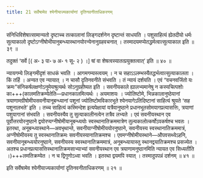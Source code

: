 ```yaml
---
title: 21 सर्वेषामेव श्येनीयाज्यकार्याणां दृतिनवनीताधिकरणम्

---
```


संनिधिविशेषात्सामान्यतो दृष्टाच्च तत्कालानां लिङ्गदर्शनेन दृष्टान्तं साधयति । पशुसाहित्यं ह्येतदीयो धर्मः सुत्याकालो दृष्टोऽग्नीषोभीयानुबन्ध्यास्थानयोरन्येनानुग्रहवचनात् । तस्मादयमप्येतद्धर्मत्वात्सुत्याकाल इति ॥ ३९ ॥

तदुक्तं ‘सर्वे \[( अ॰ ३ पा॰ ७ अ॰ १ सू॰ २ ) ।\] षां वा शेषत्वस्यातत्प्रयुक्तत्वात्’ इति ॥ ४० ॥

न्यायगम्ये लिङ्गमीदृशं साधकं भवति । आगमगम्यस्त्वयम् । न च सहाऽऽलम्भस्यैतद्धर्भत्वात्सुत्याकालता । किं तर्हि । अन्यत एव न्यायात् । न चासौ दृतिनवनीते संभवति । तं न्यायं दर्शयति । एवं “वचनवर्जितो यः क्रमः”संनिकर्षलक्षणोऽनुमेयश्रुत्यर्थः सोऽनुग्रहीष्यत इति । सवनीयकाले ह्यालभ्यमानेषु न कस्यचित्पशोः का+++(कालमतिक्रम्येतेति—प्रधानकालमित्यर्थः । अयमाशयः । ज्योतिष्टोमे, भिन्नकालानुष्ठेयानां त्रयाणामग्रीषोमीयसवनीयानूबन्ध्यानां पशूनां ज्योतिष्टोमविकारभूते श्येनयागेऽतिदिष्टानां साहित्यं श्रूयते ‘सह पशूनालभते’ इति । तच्च साहित्यं कस्मिन्देश इत्यपेक्षायां यत्रैवानुष्ठाने प्रधानभूतसोमयागप्रत्यासत्तिः, त्रयाणां पशुयागानां संभवति । सवनीयस्यैव तु सुत्याकालीनत्वेन तत्रैव लभ्यते । एवं सवनीयस्थान एव पूर्वोत्तरयोरनुष्ठाने द्वयोरप्यग्नीषोमीयानूबन्ध्ययोः स्वस्थानातिक्रममात्रेण तुल्यकालोत्कर्षोऽपकर्षश्च भवतः । इतरथा, अनूबन्ध्यास्थाने—अवभृथान्ते, सवनीयाग्नीषोमीययोरनुष्ठाने, सवनीयस्य स्वस्थानातिक्रममात्रं, अग्नीषोमीयस्य तु स्वस्थानातिक्रमः सवनीयस्यानातिक्रमश्च । एवमग्नीषोमीयस्थाने—औपवसथ्येऽहनि, सवनीयानूबन्ध्ययोरनुष्ठाने, सवनीयस्य स्वस्थानातिक्रममात्रं, अनूबन्ध्यायास्तु स्थानद्वयातिक्रमश्च प्रसज्येत । अतश्च प्रधानप्रत्यासत्तिस्थानातिक्रमसाभ्याभ्यां सवनीयस्थान एव त्रयाणामनुष्ठानमिति न्यायत एव सिध्यतीति ।)+++लमतिक्रम्येत । न च द्विगुणोऽध्वा भवति । इतरथा द्वयमपि स्यात् । तस्मादुपपन्नं दर्शनम् ॥ ४१ ॥

इति सर्वेषामेव श्येनीयाज्यकार्याणां दृतिनवनीताधिकरणम् ॥ २१ ॥

